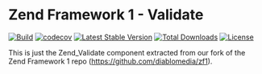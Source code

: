 # Zend Framework 1 - Validate

[![Build](https://github.com/diablomedia/zf1-validate/workflows/Build/badge.svg?event=push)](https://github.com/diablomedia/zf1-validate/actions?query=workflow%3ABuild+event%3Apush)
[![codecov](https://codecov.io/gh/diablomedia/zf1-validate/branch/master/graph/badge.svg)](https://codecov.io/gh/diablomedia/zf1-validate)
[![Latest Stable Version](https://poser.pugx.org/fragotesac/zf1-validate/v/stable)](https://packagist.org/packages/fragotesac/zf1-validate)
[![Total Downloads](https://poser.pugx.org/fragotesac/zf1-validate/downloads)](https://packagist.org/packages/fragotesac/zf1-validate)
[![License](https://poser.pugx.org/fragotesac/zf1-validate/license)](https://packagist.org/packages/fragotesac/zf1-validate)

This is just the Zend_Validate component extracted from our fork of the Zend Framework 1 repo (https://github.com/diablomedia/zf1).
